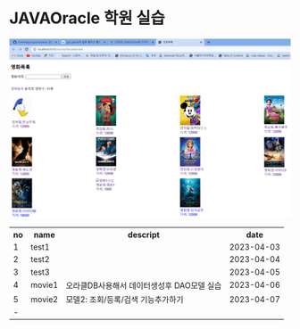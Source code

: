
# JAVAOracle 학원 실습

<table>
  <tr><th>no</th><th>name</th><th>descript</th><th>date</th></tr>
  <tr><td>1</td><td>test1</td><td></td><td>2023-04-03</td></tr>
  <tr><td>2</td><td>test2</td><td></td><td>2023-04-04</td></tr>
  <tr><td>3</td><td>test3</td><td></td><td>2023-04-05</td></tr>
  <tr><td>4</td><td>movie1</td><td>오라클DB사용해서 데이터생성후 DAO모델 실습</td><td>2023-04-06</td></tr>
  <tr><td>5</td><td>movie2</td><td>모델2: 조회/등록/검색 기능추가하기</td><td>2023-04-07</td></tr>
  <tr><td>-</td><td></td><td></td></tr>

<img src="output/0407.PNG">
